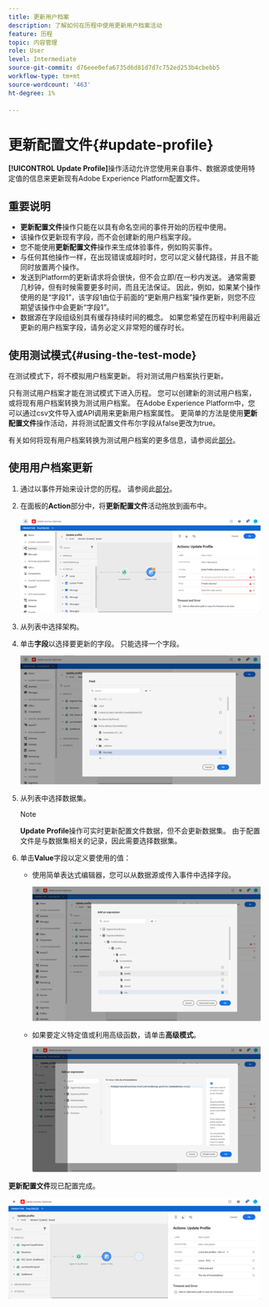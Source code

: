 ```yaml
---
title: 更新用户档案
description: 了解如何在历程中使用更新用户档案活动
feature: 历程
topic: 内容管理
role: User
level: Intermediate
source-git-commit: d76eee0efa6735d6d81d7d7c752ed253b4cbebb5
workflow-type: tm+mt
source-wordcount: '463'
ht-degree: 1%

---
```


# 更新配置文件{#update-profile}

**[!UICONTROL Update Profile]**&#x200B;操作活动允许您使用来自事件、数据源或使用特定值的信息来更新现有Adobe Experience Platform配置文件。

## 重要说明

* **更新配置文件**&#x200B;操作只能在以具有命名空间的事件开始的历程中使用。
* 该操作仅更新现有字段，而不会创建新的用户档案字段。
* 您不能使用&#x200B;**更新配置文件**&#x200B;操作来生成体验事件，例如购买事件。
* 与任何其他操作一样，在出现错误或超时时，您可以定义替代路径，并且不能同时放置两个操作。
* 发送到Platform的更新请求将会很快，但不会立即/在一秒内发送。 通常需要几秒钟，但有时候需要更多时间，而且无法保证。 因此，例如，如果某个操作使用的是“字段1”，该字段1由位于前面的“更新用户档案”操作更新，则您不应期望该操作中会更新“字段1”。
* 数据源在字段组级别具有缓存持续时间的概念。 如果您希望在历程中利用最近更新的用户档案字段，请务必定义非常短的缓存时长。

## 使用测试模式{#using-the-test-mode}

在测试模式下，将不模拟用户档案更新。 将对测试用户档案执行更新。

只有测试用户档案才能在测试模式下进入历程。 您可以创建新的测试用户档案，或将现有用户档案转换为测试用户档案。 在Adobe Experience Platform中，您可以通过csv文件导入或API调用来更新用户档案属性。 更简单的方法是使用&#x200B;**更新配置文件**&#x200B;操作活动，并将测试配置文件布尔字段从false更改为true。

有关如何将现有用户档案转换为测试用户档案的更多信息，请参阅此[部分](../building-journeys/creating-test-profiles.md#create-test-profiles-csv)。

## 使用用户档案更新

1. 通过以事件开始来设计您的历程。 请参阅此[部分](../building-journeys/journey.md)。

1. 在面板的&#x200B;**Action**&#x200B;部分中，将&#x200B;**更新配置文件**&#x200B;活动拖放到画布中。

   ![](../assets/profileupdate0.png)

1. 从列表中选择架构。

1. 单击&#x200B;**字段**&#x200B;以选择要更新的字段。 只能选择一个字段。

   ![](../assets/profileupdate2.png)

1. 从列表中选择数据集。

   >[!NOTE]
   >
   >**Update Profile**&#x200B;操作可实时更新配置文件数据，但不会更新数据集。 由于配置文件是与数据集相关的记录，因此需要选择数据集。

1. 单击&#x200B;**Value**&#x200B;字段以定义要使用的值：

   * 使用简单表达式编辑器，您可以从数据源或传入事件中选择字段。

      ![](../assets/profileupdate4.png)

   * 如果要定义特定值或利用高级函数，请单击&#x200B;**高级模式**。

      ![](../assets/profileupdate3.png)

**更新配置文件**&#x200B;现已配置完成。

![](../assets/profileupdate1.png)
